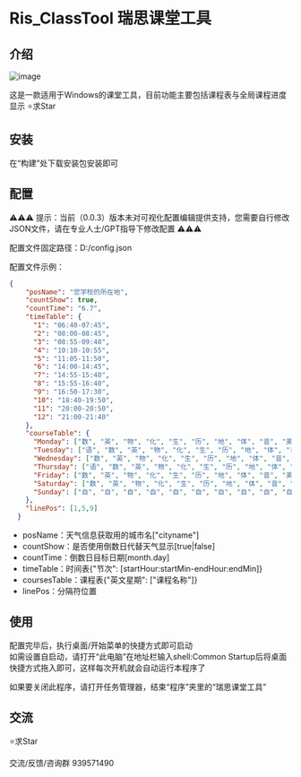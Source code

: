 # Ris_ClassTool 瑞思课堂工具

## 介绍

![image](https://github.com/user-attachments/assets/03c4001a-cf81-4432-92b8-cc9cc06749dd)

这是一款适用于Windows的课堂工具，目前功能主要包括课程表与全局课程进度显示  ⭐求Star

## 安装

在“构建”处下载安装包安装即可

## 配置

⚠⚠⚠ 提示：当前（0.0.3）版本未对可视化配置编辑提供支持，您需要自行修改JSON文件，请在专业人士/GPT指导下修改配置 ⚠⚠⚠

配置文件固定路径：D:/config.json

配置文件示例：
```JSON
{
    "posName": "您学校的所在地",
    "countShow": true,
    "countTime": "6.7",
    "timeTable": {
      "1": "06:40-07:45",
      "2": "08:00-08:45",
      "3": "08:55-09:40",
      "4": "10:10-10:55",
      "5": "11:05-11:50",
      "6": "14:00-14:45",
      "7": "14:55-15:40",
      "8": "15:55-16:40",
      "9": "16:50-17:30",
      "10": "18:40-19:50",
      "11": "20:00-20:50",
      "12": "21:00-21:40"
    },
    "courseTable": {
      "Monday": ["数", "英", "物", "化", "生", "历", "地", "体", "音", "美", "信", "通"],
      "Tuesday": ["语", "数", "英", "物", "化", "生", "历", "地", "体", "音", "美", "信"],
      "Wednesday": ["数", "英", "物", "化", "生", "历", "地", "体", "音", "美", "信", "通"],
      "Thursday": ["语", "数", "英", "物", "化", "生", "历", "地", "体", "音", "美", "信"],
      "Friday": ["数", "英", "物", "化", "生", "历", "地", "体", "音", "美", "信", "通"],
      "Saturday": ["数", "英", "物", "化", "生", "历", "地", "体", "音", "美", "信", "通"],
      "Sunday": ["自", "自", "自", "自", "自", "自", "自", "自", "自", "自", "自", "自"]
    },
    "linePos": [1,5,9]
  }
```

- posName：天气信息获取用的城市名\["cityname"]
- countShow：是否使用倒数日代替天气显示\[true|false]
- countTime：倒数日目标日期\[month.day]
- timeTable：时间表{"节次": \[startHour:startMin-endHour:endMin]}
- coursesTable：课程表{"英文星期": \["课程名称"]}
- linePos：分隔符位置

## 使用

配置完毕后，执行桌面/开始菜单的快捷方式即可启动  
如需设置自启动，请打开“此电脑”在地址栏输入shell:Common Startup后将桌面快捷方式拖入即可，这样每次开机就会自动运行本程序了

如果要关闭此程序，请打开任务管理器，结束“程序”夹里的“瑞思课堂工具”

## 交流

⭐求Star

交流/反馈/咨询群 939571490
